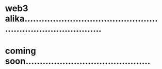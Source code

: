 # web3 alika.................................................................................
# coming soon............................................
